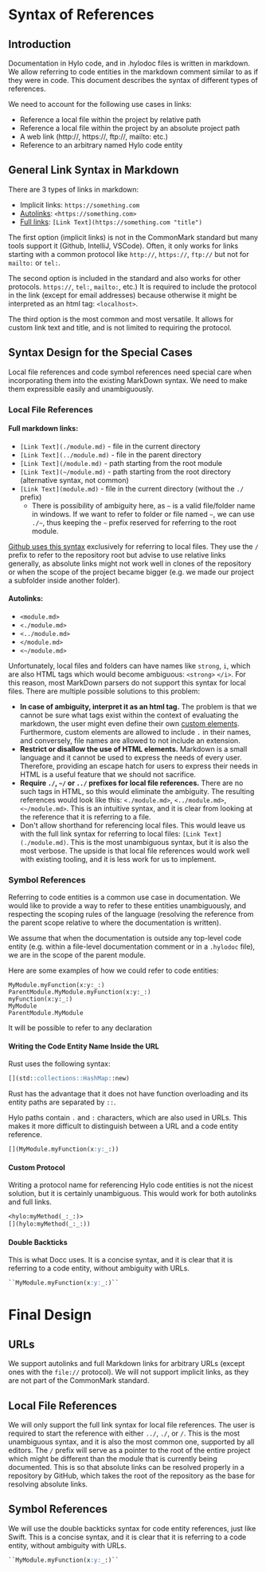 # Syntax of References

## Introduction

Documentation in Hylo code, and in .hylodoc files is written in markdown. We allow referring to code entities in the
markdown comment similar to as if they were in code. This document describes the syntax of different types of
references.

[](/README.md)
[](../../README.md)
[](module.md)

We need to account for the following use cases in links:

- Reference a local file within the project by relative path
- Reference a local file within the project by an absolute project path
- A web link (http://, https://, ftp://, mailto: etc.)
- Reference to an arbitrary named Hylo code entity

## General Link Syntax in Markdown

There are 3 types of links in markdown:

- Implicit links:      `https://something.com`
- [Autolinks](https://spec.commonmark.org/0.31.2/#autolinks): `<https://something.com>`
- [Full links](https://spec.commonmark.org/0.31.2/#links "title"):      `[Link Text](https://something.com "title")`

The first option (implicit links) is not in the CommonMark standard but many tools support it (Github, IntelliJ,
VSCode).
Often, it only works for links starting with a common protocol like `http://`, `https://`, `ftp://` but not
for `mailto:` or
`tel:`.

The second option is included in the standard and also works for other protocols. `https://`, `tel:`, `mailto:`, etc.)
It is required to include the protocol in the link (except for email addresses) because otherwise it might be
interpreted as an html tag: `<localhost>`.

The third option is the most common and most versatile. It allows for custom link text and title, and is not limited to
requiring the protocol.

## Syntax Design for the Special Cases

Local file references and code symbol references need special care when incorporating them into the existing MarkDown 
syntax. We need to make them expressible easily and unambiguously.

### Local File References

#### Full markdown links:

- `[Link Text](./module.md)` - file in the current directory
- `[Link Text](../module.md)` - file in the parent directory
- `[Link Text](/module.md)` - path starting from the root module
- `[Link Text](~/module.md)` - path starting from the root directory (alternative syntax, not common)
- `[Link Text](module.md)` - file in the current directory (without the `./` prefix)
    - There is possibility of ambiguity here, as `~` is a valid file/folder name in windows. If we want to refer to
      folder or file named `~`, we can use `./~`, thus keeping the `~` prefix reserved for referring to the root module.

[Github uses this syntax](https://docs.github.com/en/get-started/writing-on-github/getting-started-with-writing-and-formatting-on-github/basic-writing-and-formatting-syntax#relative-links)
exclusively for referring to local files. They use the `/` prefix to refer to the repository
root but advise to use relative links generally, as absolute links might not work well in clones of the repository or
when the scope of the project became bigger (e.g. we made our project a subfolder inside another folder).

#### Autolinks:

- `<module.md>`
- `<./module.md>`
- `<../module.md>`
- `</module.md>`
- `<~/module.md>`

Unfortunately, local files and folders can have names like `strong`, `i`, which are also HTML tags which would become
ambiguous: `<strong>` `</i>`. For this reason, most MarkDown parsers do not support this syntax for local files. There
are multiple possible solutions to this problem:

- **In case of ambiguity, interpret it as an html tag.** The problem is that we cannot be sure what tags exist within
  the context of evaluating the markdown, the user might even define their own
  [custom elements](https://developer.mozilla.org/en-US/docs/Web/API/Web_components/Using_custom_elements). Furthermore,
  custom elements are allowed to include `.` in their names, and conversely, file names are allowed to not include an
  extension.
- **Restrict or disallow the use of HTML elements.** Markdown is a small language and it cannot be used to express the
  needs of every user. Therefore, providing an escape hatch for users to express their needs in HTML is a useful feature
  that we should not sacrifice.
- **Require `./`, `~/` or `../` prefixes for local file references.** There are no such tags in HTML, so this would
  eliminate the ambiguity. The resulting references would look like this: `<./module.md>`, `<../module.md>`,
  `<~/module.md>`. This is an intuitive syntax, and it is clear from looking at the reference that it is referring to a
  file.
- Don't allow shorthand for referencing local files. This would leave us with the full link syntax for referring to
  local files: `[Link Text](./module.md)`. This is the most unambiguous syntax, but it is also the most verbose.
  The upside is that local file references would work well with existing tooling, and it is less work for us to
  implement.

### Symbol References
Referring to code entities is a common use case in documentation. We would like to provide a way to refer to these 
entities unambiguously, and respecting the scoping rules of the language (resolving the reference from the parent scope
relative to where the documentation is written).

We assume that when the documentation is outside any top-level code entity (e.g. within a file-level documentation
comment or in a `.hylodoc` file), we are in the scope of the parent module.

Here are some examples of how we could refer to code entities:

```hylo
MyModule.myFunction(x:y:_:)
ParentModule.MyModule.myFunction(x:y:_:)
myFunction(x:y:_:)
MyModule
ParentModule.MyModule
```

It will be possible to refer to any declaration  

#### Writing the Code Entity Name Inside the URL
Rust uses the following syntax:
```markdown
[](std::collections::HashMap::new)
```
Rust has the advantage that it does not have function overloading and its entity paths are separated by `::`.

Hylo paths contain `.` and `:` characters, which are also used in URLs. This makes it more difficult to distinguish
between a URL and a code entity reference.
```markdown
[](MyModule.myFunction(x:y:_:))
```

#### Custom Protocol
Writing a protocol name for referencing Hylo code entities is not the nicest solution, but it is certainly unambiguous.
This would work for both autolinks and full links.
```markdown
<hylo:myMethod(_:_:)>
[](hylo:myMethod(_:_:))
```

#### Double Backticks
This is what Docc uses. It is a concise syntax, and it is clear that it is referring to a code entity, without ambiguity
with URLs.
```markdown
``MyModule.myFunction(x:y:_:)``
```


# Final Design
## URLs
We support autolinks and full Markdown links for arbitrary URLs (except ones with the `file://` protocol). We will not
support implicit links, as they are not part of the CommonMark standard.

## Local File References
We will only support the full link syntax for local file references. The user is required to start the reference with 
either `../`, `./`, or `/`. This is the most unambiguous syntax, and it is also the most common one, supported by all
editors. The `/` prefix will serve as a pointer to the root of the entire project which might be different than the 
module that is currently being documented. This is so that absolute links can be resolved properly in a repository by
GitHub, which takes the root of the repository as the base for resolving absolute links.

## Symbol References
We will use the double backticks syntax for code entity references, just like Swift. This is a concise syntax, and it is
clear that it is referring to a code entity, without ambiguity with URLs.
```markdown
``MyModule.myFunction(x:y:_:)``
```
